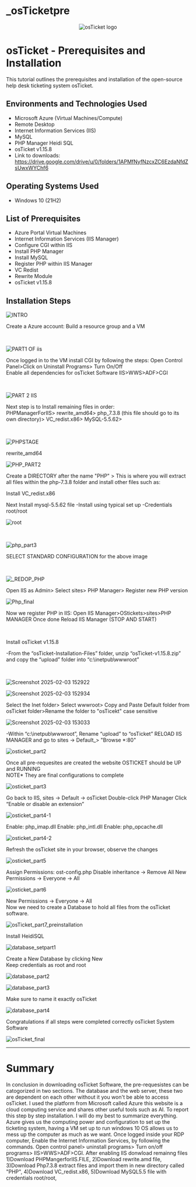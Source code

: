 # _osTicketpre


<p align="center">
<img src="https://i.imgur.com/Clzj7Xs.png" alt="osTicket logo"/>
</p>

<h1>osTicket - Prerequisites and Installation</h1>
This tutorial outlines the prerequisites and installation of the open-source help desk ticketing system osTicket.<br />

<h2>Environments and Technologies Used</h2>

- Microsoft Azure (Virtual Machines/Compute)
- Remote Desktop
- Internet Information Services (IIS)
- MySQL
- PHP Manager
 Heidi SQL
- osTicket v1.15.8
- Link to downloads: https://drive.google.com/drive/u/0/folders/1APMfNyfNzcxZC6EzdaNfdZsUwxWYChf6

<h2>Operating Systems Used </h2>

- Windows 10</b> (21H2)

<h2>List of Prerequisites</h2>

- Azure Portal Virtual Machines 
- Internet Information Services (IIS Manager)
- Configure CGI within IIS 
- Install PHP Manager
- Install MySQL 
- Register PHP within IIS Manager
- VC Redist
- Rewrite Module
- osTicket v1.15.8

<h2>Installation Steps</h2>


![INTRO](https://github.com/user-attachments/assets/35e46185-3daa-46ce-8a42-b57647ae2bb1)

<p>
Create a Azure account: Build a resource group and a VM
</p>
<br />

![PART1 OF iis](https://github.com/user-attachments/assets/24750683-0f02-4ef7-9a9b-f65e58a0ba1a)


<p>
Once logged in to the VM install CGI by following the steps: Open Control Panel>Click on Uninstall Programs> Turn On/Off
  <br/>
Enable all dependencies for osTicket Software IIS>WWS>ADF>CGI
</p>

<br />

![PART 2 IIS](https://github.com/user-attachments/assets/0240ff01-6a1b-40a7-b4f9-d6a767895cfd)


<p>
Next step is to Install remaining files in order:
<br />
PHPManagerForIIS> rewrite_amd64> php_7.3.8 (this file should go to its own directory)> VC_redist.x86> MySQL-5.5.62>
</p>
<br />

![PHPSTAGE](https://github.com/user-attachments/assets/d2533178-7eb0-4d85-af9b-cb88c76c0948)

<p>rewrite_amd64</p>

![PHP_PART2](https://github.com/user-attachments/assets/78017acd-8957-4b23-9d30-2c23b8db04f6)

<p>
  
Create a DIRECTORY after the name "PHP" > This is where you will extract all files within the php-7.3.8 folder and install other files such as:

Install VC_redist.x86

Next Install mysql-5.5.62 file
  -Install using typical set up
  -Credentials root/root
</p>

![root](https://github.com/user-attachments/assets/238a6251-32ff-44b3-8580-76d421620ff9)

<br />

![php_part3](https://github.com/user-attachments/assets/6c44851f-49bd-435d-b324-2169adb043a9)

<p>SELECT STANDARD CONFIGURATION for the above image</p>

<br />

![_REDOP_PHP](https://github.com/user-attachments/assets/f0f91c58-dd69-4a6f-baf5-ce3e41988edc)

<p>Open IIS as Admin> Select sites> PHP Manager> Register new PHP version</p>

![Php_final](https://github.com/user-attachments/assets/fa10ebcb-efc0-421d-9c3c-24cbd69420f2)

<p> Now we register PHP in IIS:
  Open IIS Manager>OStickets>sites>PHP MANAGER
  Once done Reload IIS Manager (STOP AND START)
</p>
<br />
<p> Install osTicket v1.15.8<p/>
<p>-From the “osTicket-Installation-Files” folder, unzip “osTicket-v1.15.8.zip” and copy the “upload” folder into “c:\inetpub\wwwroot”<p/>
<br />

![Screenshot 2025-02-03 152922](https://github.com/user-attachments/assets/894e682b-e76c-4ce1-b737-1d9967bd39a8)

![Screenshot 2025-02-03 152934](https://github.com/user-attachments/assets/e72ee558-e1ce-4ecc-878b-158601e35c00)

<p>Select the Inet folder> Select wwwroot> Copy and Paste Default folder from osTicket folder>Rename the folder to "osTicekt" case sensitive</p>

![Screenshot 2025-02-03 153033](https://github.com/user-attachments/assets/36136313-afd3-4bae-a65b-d873fa1effd6)


<p>
-Within “c:\inetpub\wwwroot”, Rename “upload” to “osTicket”
RELOAD IIS MANAGER and go to sites -> Default_> "Browse *:80"
</p>

![osticket_part2](https://github.com/user-attachments/assets/fbf8d994-5e2b-4f9c-b92a-d784144f701c)

<p>Once all pre-requesites are created the website OSTICKET should be UP and RUNNING
<br />
NOTE* They are final configurations to complete
</p>

![osticket_part3](https://github.com/user-attachments/assets/f38e4cbf-d481-4a7a-88c7-626ea6bbaa2c)


<p>
Go back to IIS, sites -> Default -> osTicket
Double-click PHP Manager
Click “Enable or disable an extension”
</p>

![osticket_part4-1](https://github.com/user-attachments/assets/c32797dd-15f2-4c86-8568-9e4f02fc1de2)


<p>
Enable: php_imap.dll
Enable: php_intl.dll
Enable: php_opcache.dll
</p>

![osticket_part4-2](https://github.com/user-attachments/assets/43c10cf9-7986-4d98-ba15-04146f462008)

<p> 
Refresh the osTicket site in your browser, observe the changes

</p>

![osticket_part5](https://github.com/user-attachments/assets/1747c82a-0510-4de7-9cb2-9ebb10fb4fd6)


<p>Assign Permissions: ost-config.php
Disable inheritance -> Remove All
New Permissions -> Everyone -> All</p>

![osticket_part6](https://github.com/user-attachments/assets/e16a633c-3867-4596-bdf0-183dc468d1fe)


<p>New Permissions -> Everyone -> All
<br /> 
Now we need to create a Database to hold all files from the osTicket software.

</p>

![osTicket_part7_preinstallation](https://github.com/user-attachments/assets/6e1c1d45-392d-48b4-9598-ce3b218f2de0)


<p>Install HeidiSQL</p>


![database_setpart1](https://github.com/user-attachments/assets/6aa0adf0-893b-418f-b115-1997ada6f886)


<p>Create a New Database by clicking New 
<br/> 
Keep credentials as root and root</p>

![database_part2](https://github.com/user-attachments/assets/71bc84b1-5090-462d-8c10-ffc39d0acaf0)

![database_part3](https://github.com/user-attachments/assets/a0c1d2e3-4a5c-4f13-a70e-b7287eb0b851)

<p>Make sure to name it exactly osTicket</p>

![database_part4](https://github.com/user-attachments/assets/b07c2c6a-539c-4d3a-b20f-1558aeac4fef)

<p>Congratulations if all steps were completed correctly osTicket System Software</p>

![osTicket_final](https://github.com/user-attachments/assets/2f61c2c6-c97b-4c0e-98d2-4482499df896)

<hr>
<h1>Summary</h1>
<p>In conclusion in downloading osTicket Software, the pre-requesistes can be catogorized in two sections. The database and the web server, these two are dependent on each other without it you won't be able to access osTicket. I used the platform from Microsoft called Azure this website is a cloud computing service and shares other useful tools such as AI. 
 To report this step by step installation. I will do my best to summarize everything. Azure gives us the computing power and configuration to set up the ticketing system, having a VM set up to run windows 10 OS allows us to mess up the computer as much as we want. Once logged inside your RDP computer, Enable the Internet Information Services, by following the commands. Open control panel> uninstall programs> Turn on/off programs> IIS>WWS>ADF>CGI. After enabling IIS donwload remainng files 1)Download PHPMangerforIIS.FILE, 2)Download rewrite.amd file, 3)Download Php7.3.8 extract files and import them in new directory called "PHP", 4)Download VC_redist.x86, 5)Download MySQL5.5 file with credentials root/root,
<br/>




</p></P>

